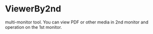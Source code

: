 # ViewerBy2nd
multi-monitor tool.
You can view PDF or other media in 2nd monitor and operation on the 1st monitor.
